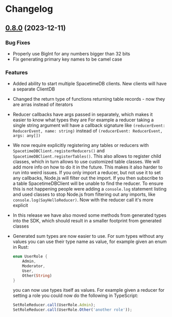 # Changelog

## [0.8.0](https://github.com/clockworklabs/spacetimedb-typescript-sdk/compare/0.7.2...0.8.0) (2023-12-11)

### Bug Fixes

- Properly use BigInt for any numbers bigger than 32 bits
- Fix generating primary key names to be camel case

### Features

- Added ability to start multiple SpacetimeDB clients. New clients will have a separate ClientDB
- Changed the return type of functions returning table records - now they are arras instead of iterators
- Reducer callbacks have args passed in separately, which makes it easier to know what types they are
  For example a reducer taking a single string argument will have a callback signature like `(reducerEvent: ReducerEvent, name: string)`
  instead of `(reducerEvent: ReducerEvent, args: any[])`
- We now require explicitly registering any tables or reducers with `SpacetimeDBClient.registerReducers()` and `SpacetimeDBClient.registerTables()`.
  This also allows to register child classes, which in turn allows to use customized table classes. We will add more info
  on how to do it in the future. This makes it also harder to run into weird issues. If you only import a reducer, but not use
  it to set any callbacks, Node.js will filter out the import. If you then subscribe to a table SpacetimeDBClient will be unable
  to find the reducer. To ensure this is not happening people were adding a `console.log` statement listing and used classes to
  stop Node.js from filtering out any imports, like `console.log(SayHelloReducer)`. Now with the reducer call it's more explicit
- In this release we have also moved some methods from generated types into the SDK, which should result in a smaller footprint from
  generated classes
- Generated sum types are now easier to use. For sum types without any values you can use their type name as value, for example given an
  enum in Rust:

  ```rust
  enum UserRole {
      Admin,
      Moderator,
      User,
      Other(String)
  }
  ```

  you can now use types itself as values. For example given a reducer for setting a role you could now do the following in TypeScript:

  ```typescript
  SetRoleReducer.call(UserRole.Admin);
  SetRoleReducer.call(UserRole.Other('another role'));
  ```
